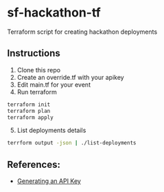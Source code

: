 # sf-hackathon-tf

Terraform script for creating hackathon deployments

## Instructions

1. Clone this repo
2. Create an override.tf with your apikey
3. Edit main.tf for your event
4. Run terraform

```bash
terraform init
terraform plan
terraform apply
```

5. List deployments details

```bash
terrform output -json | ./list-deployments
```


## References:

* [Generating an API Key](https://registry.terraform.io/providers/elastic/ec/latest/docs#api-key-authentication-recommended)
